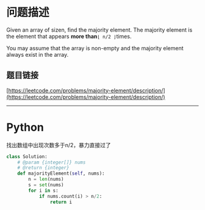 # 问题描述

Given an array of sizen, find the majority element. The majority element is the element that appears **more than**`⌊ n/2 ⌋`times.

You may assume that the array is non-empty and the majority element always exist in the array.

## 题目链接

[https://leetcode.com/problems/majority-element/description/](https://leetcode.com/problems/majority-element/description/)

---

# Python
找出数组中出现次数多于n/2，暴力直接过了
```python
class Solution:
    # @param {integer[]} nums
    # @return {integer}
    def majorityElement(self, nums):
        n = len(nums)
        s = set(nums)
        for i in s:
            if nums.count(i) > n/2:
                return i
```